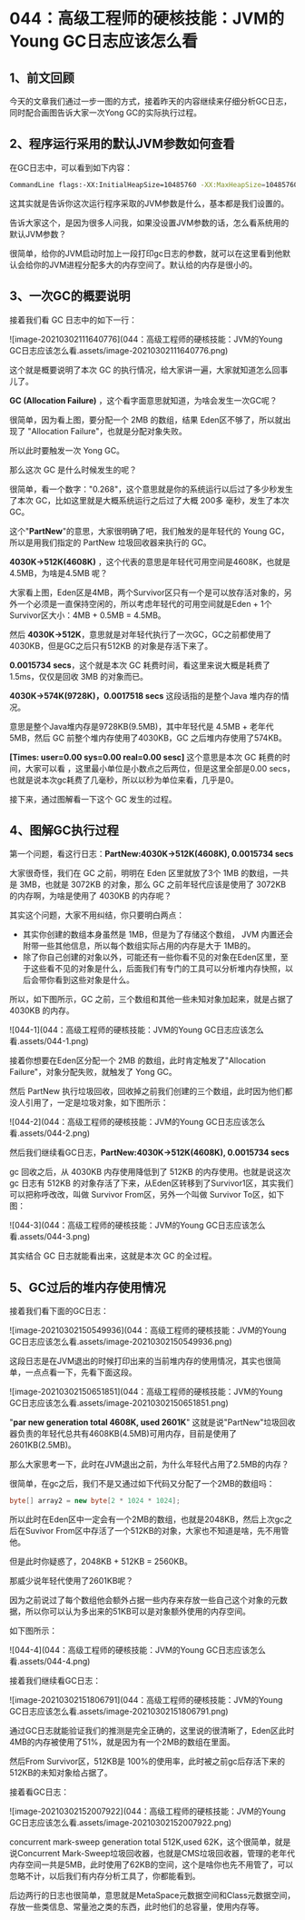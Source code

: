 # 044：高级工程师的硬核技能：JVM的Young GC日志应该怎么看

## 1、前文回顾

今天的文章我们通过一步一图的方式，接着昨天的内容继续来仔细分析GC日志，同时配合画图告诉大家一次Yong GC的实际执行过程。

## 2、程序运行采用的默认JVM参数如何查看

在GC日志中，可以看到如下内容：

```bash
CommandLine flags:-XX:InitialHeapSize=10485760 -XX:MaxHeapSize=10485760......	
```

这其实就是告诉你这次运行程序采取的JVM参数是什么，基本都是我们设置的。

告诉大家这个，是因为很多人问我，如果没设置JVM参数的话，怎么看系统用的默认JVM参数？

很简单，给你的JVM启动时加上一段打印gc日志的参数，就可以在这里看到他默认会给你的JVM进程分配多大的内存空间了。默认给的内存是很小的。

## 3、一次GC的概要说明

接着我们看 GC 日志中的如下一行：

![image-20210302111640776](044：高级工程师的硬核技能：JVM的Young GC日志应该怎么看.assets/image-20210302111640776.png)

这个就是概要说明了本次 GC 的执行情况，给大家讲一遍，大家就知道怎么回事儿了。

**GC (Allocation Failure)** ，这个看字面意思就知道，为啥会发生一次GC呢？

很简单，因为看上图，要分配一个 2MB 的数组，结果 Eden区不够了，所以就出现了 "Allocation Failure"，也就是分配对象失败。

所以此时要触发一次 Yong GC。

那么这次 GC 是什么时候发生的呢？

很简单，看一个数字："0.268"，这个意思就是你的系统运行以后过了多少秒发生了本次 GC，比如这里就是大概系统运行之后过了大概 200多 毫秒，发生了本次 GC。

这个"**PartNew**"的意思，大家很明确了吧，我们触发的是年轻代的 Young GC，所以是用我们指定的 PartNew 垃圾回收器来执行的 GC。

**4030K->512K(4608K)** ，这个代表的意思是年轻代可用空间是4608K，也就是4.5MB，为啥是4.5MB 呢？

大家看上图，Eden区是4MB，两个Survivor区只有一个是可以放存活对象的，另外一个必须是一直保持空闲的，所以考虑年轻代的可用空间就是Eden + 1个Survivor区大小：4MB + 0.5MB = 4.5MB。

然后 **4030K->512K**，意思就是对年轻代执行了一次GC，GC之前都使用了4030KB，但是GC之后只有512KB 的对象是存活下来了。

**0.0015734 secs**，这个就是本次 GC 耗费时间，看这里来说大概是耗费了1.5ms，仅仅是回收 3MB 的对象而已。

**4030K->574K(9728K)，0.0017518 secs** 这段话指的是整个Java 堆内存的情况。

意思是整个Java堆内存是9728KB(9.5MB)，其中年轻代是 4.5MB + 老年代5MB，然后 GC 前整个堆内存使用了4030KB，GC 之后堆内存使用了574KB。

**[Times: user=0.00 sys=0.00 real=0.00 sesc]** 这个意思是本次 GC 耗费的时间，大家可以看 ，这里最小单位是小数点之后两位，但是这里全部是0.00 secs，也就是说本次gc耗费了几毫秒，所以以秒为单位来看，几乎是0。

接下来，通过图解看一下这个 GC 发生的过程。

## 4、图解GC执行过程

第一个问题，看这行日志：**PartNew:4030K->512K(4608K), 0.0015734 secs**

大家很奇怪，我们在 GC 之前，明明在 Eden 区里就放了3个 1MB 的数组，一共是 3MB，也就是 3072KB 的对象，那么 GC 之前年轻代应该是使用了 3072KB 的内存啊，为啥是使用了 4030KB 的内存呢？

其实这个问题，大家不用纠结，你只要明白两点：

- 其实你创建的数组本身虽然是 1MB，但是为了存储这个数组， JVM 内置还会附带一些其他信息，所以每个数组实际占用的内存是大于 1MB的。
- 除了你自己创建的对象以外，可能还有一些你看不见的对象在Eden区里，至于这些看不见的对象是什么，后面我们有专门的工具可以分析堆内存快照，以后会带你看到这些对象是什么。

所以，如下图所示，GC 之前，三个数组和其他一些未知对象加起来，就是占据了 4030KB 的内存。

![044-1](044：高级工程师的硬核技能：JVM的Young GC日志应该怎么看.assets/044-1.png)

接着你想要在Eden区分配一个 2MB 的数组，此时肯定触发了"Allocation Failure"，对象分配失败，就触发了 Yong GC。

然后 PartNew 执行垃圾回收，回收掉之前我们创建的三个数组，此时因为他们都没人引用了，一定是垃圾对象，如下图所示：

![044-2](044：高级工程师的硬核技能：JVM的Young GC日志应该怎么看.assets/044-2.png)

然后我们继续看GC日志，**PartNew:4030K->512K(4608K), 0.0015734 secs**

gc 回收之后，从 4030KB 内存使用降低到了 512KB 的内存使用。也就是说这次 gc 日志有 512KB 的对象存活了下来，从Eden区转移到了Survivor1区，其实我们可以把称呼改改，叫做 Survivor From区，另外一个叫做 Survivor To区，如下图：

![044-3](044：高级工程师的硬核技能：JVM的Young GC日志应该怎么看.assets/044-3.png)

其实结合 GC 日志就能看出来，这就是本次 GC 的全过程。

## 5、GC过后的堆内存使用情况

接着我们看下面的GC日志：

![image-20210302150549936](044：高级工程师的硬核技能：JVM的Young GC日志应该怎么看.assets/image-20210302150549936.png)

这段日志是在JVM退出的时候打印出来的当前堆内存的使用情况，其实也很简单，一点点看一下，先看下面这段。

![image-20210302150651851](044：高级工程师的硬核技能：JVM的Young GC日志应该怎么看.assets/image-20210302150651851.png)

"**par new generation total 4608K, used 2601K**"  这就是说"PartNew"垃圾回收器负责的年轻代总共有4608KB(4.5MB)可用内存，目前是使用了2601KB(2.5MB)。

那么大家思考一下，此时在JVM退出之前，为什么年轻代占用了2.5MB的内存？

很简单，在gc之后，我们不是又通过如下代码又分配了一个2MB的数组吗：

```java
byte[] array2 = new byte[2 * 1024 * 1024];
```

所以此时在Eden区中一定会有一个2MB的数组，也就是2048KB，然后上次gc之后在Suvivor From区中存活了一个512KB的对象，大家也不知道是啥，先不用管他。

但是此时你疑惑了，2048KB + 512KB = 2560KB。

那威少说年轻代使用了2601KB呢？

因为之前说过了每个数组他会额外占据一些内存来存放一些自己这个对象的元数据，所以你可以认为多出来的51KB可以是对象额外使用的内存空间。

如下图所示：

![044-4](044：高级工程师的硬核技能：JVM的Young GC日志应该怎么看.assets/044-4.png)

接着我们继续看GC日志：

![image-20210302151806791](044：高级工程师的硬核技能：JVM的Young GC日志应该怎么看.assets/image-20210302151806791.png)

通过GC日志就能验证我们的推测是完全正确的，这里说的很清晰了，Eden区此时4MB的内存被使用了51%，就是因为有一个2MB的数组在里面。

然后From Survivor区，512KB是 100%的使用率，此时被之前gc后存活下来的512KB的未知对象给占据了。

接着看GC日志：

![image-20210302152007922](044：高级工程师的硬核技能：JVM的Young GC日志应该怎么看.assets/image-20210302152007922.png)

concurrent mark-sweep generation total 512K,used 62K，这个很简单，就是说Concurrent Mark-Sweep垃圾回收器，也就是CMS垃圾回收器，管理的老年代内存空间一共是5MB，此时使用了62KB的空间，这个是啥你也先不用管了，可以忽略不计，以后我们有内存分析工具了，你都能看到。

后边两行的日志也很简单，意思就是MetaSpace元数据空间和Class元数据空间，存放一些类信息、常量池之类的东西，此时他们的总容量，使用内存等。